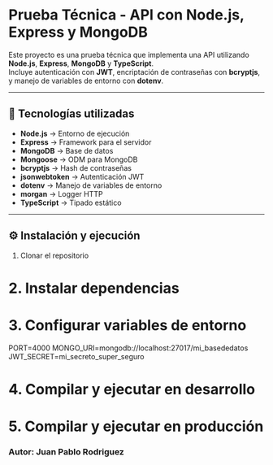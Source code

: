 # Prueba Técnica - API con Node.js, Express y MongoDB

Este proyecto es una prueba técnica que implementa una API utilizando **Node.js**, **Express**, **MongoDB** y **TypeScript**.  
Incluye autenticación con **JWT**, encriptación de contraseñas con **bcryptjs**, y manejo de variables de entorno con **dotenv**.

---

## 🚀 Tecnologías utilizadas
- **Node.js** → Entorno de ejecución  
- **Express** → Framework para el servidor  
- **MongoDB** → Base de datos  
- **Mongoose** → ODM para MongoDB  
- **bcryptjs** → Hash de contraseñas  
- **jsonwebtoken** → Autenticación JWT  
- **dotenv** → Manejo de variables de entorno  
- **morgan** → Logger HTTP  
- **TypeScript** → Tipado estático  

---

## ⚙️ Instalación y ejecución

 1. Clonar el repositorio
# 2. Instalar dependencias
# 3. Configurar variables de entorno

PORT=4000 MONGO_URI=mongodb://localhost:27017/mi_basededatos JWT_SECRET=mi_secreto_super_seguro

# 4. Compilar y ejecutar en desarrollo
# 5. Compilar y ejecutar en producción

### Autor: Juan Pablo Rodriguez
